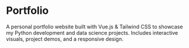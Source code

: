 # Portfolio
A personal portfolio website built with Vue.js &amp; Tailwind CSS to showcase my Python development and data science projects. Includes interactive visuals, project demos, and a responsive design.
